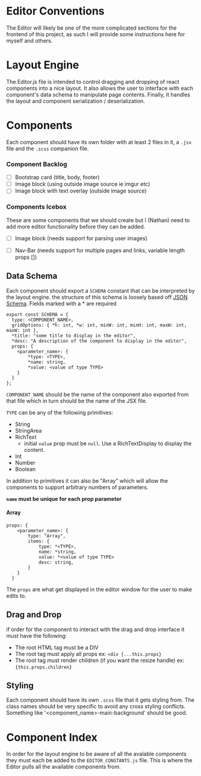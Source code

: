 # Editor Conventions
The Editor will likely be one of the more complicated sections for the frontend of this project, as such I will provide
some instructions here for myself and others.

# Layout Engine
The Editor.js file is intended to control dragging and dropping of react components into a nice layout.
It also allows the user to interface with each component's data schema to manipulate page contents. Finally, it handles
the layout and component serialization / deserialization.

# Components
Each component should have its own folder with at least 2 files in it, a `.jsx` file and the `.scss` companion file. 

### Component Backlog
 - [ ] Bootstrap card (title, body, footer)
 - [ ] Image block (using outside image source ie imgur etc)
 - [ ] Image block with text overlay (outside image source)
 
### Components Icebox
These are some components that we should create but I (Nathan) need to add more editor functionality before
they can be added.

 - [ ] Image block (needs support for parsing user images)
 - [ ] Nav-Bar (needs support for multiple pages and links, variable length props [])


## Data Schema
Each component should export a `SCHEMA` constant that can be interpreted by the layout engine. the structure of
this schema is loosely based off [JSON Schema](https://json-schema.org/). Fields marked with a * are required

    export const SCHEMA = {
      type: <COMPONENT_NAME>,
      gridOptions: { *h: int, *w: int, minW: int, minH: int, maxW: int, maxW: int },
      *title: "some title to display in the editor",
      *desc: "A description of the component to display in the editor",
      props: {
        <parameter_name>: {
            *type: <TYPE>,
            *name: string,
            *value: <value of type TYPE>
        }
      }
    };
    
`COMPONENT_NAME` should be the name of the component also exported from that file which in turn should be the name of the JSX file.

`TYPE` can be any of the following primitives:

 - String
 - StringArea
 - RichText 
    - initial `value` prop must be `null`. Use a RichTextDisplay to display the content.
 - Int
 - Number
 - Boolean

 In addition to primitives it can also be "Array" which will allow the components to support arbitrary numbers of parameters.

**`name` must be unique for each prop parameter**

#### Array
    props: {
        <parameter_name>: {
            type: "Array",
            items: {
                type: *<TYPE>,
                name: *string,
                value: *<value of type TYPE>
                desc: string,
            }
        }
      }
      
The `props` are what get displayed in the editor window for the user to make edits to.

## Drag and Drop
if order for the component to interact with the drag and drop interface it must have the following:

 - The root HTML tag must be a DIV
 - The root tag must apply all props ex: `<div {...this.props}`
 - The root tag must render children (if you want the resize handle) ex: `{this.props.children}`

## Styling
Each component should have its own `.scss` file that it gets styling from. The class names should be very specific to
avoid any cross styling conflicts. Something like '<component_name>-main-background' should be good.

# Component Index
In order for the layout engine to be aware of all the avalable components they must each be added to the `EDITOR_CONSTANTS.js`
file. This is where the Editor pulls all the available components from.